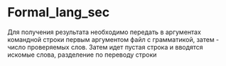 # Formal_lang_sec
Для получения результата необходимо передать в аргументах командной строки первым аргументом файл с грамматикой, затем - число проверяемых слов.
Затем идет пустая строка и вводятся искомые слова, разделение по переводу строки
